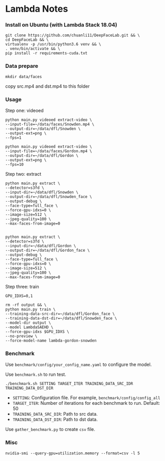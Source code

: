 # Lambda Notes

### Install on Ubuntu (with Lambda Stack 18.04)

```
git clone https://github.com/chuanli11/DeepFaceLab.git && \
cd DeepFaceLab && \
virtualenv -p /usr/bin/python3.6 venv && \
. venv/bin/activate && \
pip install -r requirements-cuda.txt
```

### Data prepare

```
mkdir data/faces
```

copy src.mp4 and dst.mp4 to this folder


### Usage

Step one: videoed

```
python main.py videoed extract-video \
--input-file=~/data/faces/Snowden.mp4 \
--output-dir=~/data/dfl/Snowden \
--output-ext=png \
--fps=1

python main.py videoed extract-video \
--input-file=~/data/faces/Gordon.mp4 \
--output-dir=~/data/dfl/Gordon \
--output-ext=png \
--fps=10
```

Step two: extract

```
python main.py extract \
--detector=s3fd \
--input-dir=~/data/dfl/Snowden \
--output-dir=~/data/dfl/Snowden_face \
--output-debug \
--face-type=full_face \
--force-gpu-idxs=0 \
--image-size=512 \
--jpeg-quality=100 \
--max-faces-from-image=0


python main.py extract \
--detector=s3fd \
--input-dir=~/data/dfl/Gordon \
--output-dir=~/data/dfl/Gordon_face \
--output-debug \
--face-type=full_face \
--force-gpu-idxs=0 \
--image-size=512 \
--jpeg-quality=100 \
--max-faces-from-image=0
```

Step three: train

```
GPU_IDXS=0,1

rm -rf output && \
python main.py train \
--training-data-src-dir=~/data/dfl/Gordon_face \
--training-data-dst-dir=~/data/dfl/Snowden_face \
--model-dir output \
--model LambdaSAEHD \
--force-gpu-idxs $GPU_IDXS \
--no-preview \
--force-model-name lambda-gordon-snowden
```

### Benchmark

Use `benchmark/config/your_config_name.yaml` to configure the model. 

Use `benchmark.sh` to run test.

```
./benchmark.sh SETTING TARGET_ITER TRAINING_DATA_SRC_IDR TRAINING_DATA_DST_DIR
```

- `SETTING`: Configuration file. For example, `benchmark/config/config_all`
- `TARGET_ITER`: Number of iterations for each benchmark to run. Default: 50
- `TRAINING_DATA_SRC_DIR`: Path to src data. 
- `TRAINING_DATA_DST_DIR`: Path to dst data. 

Use `gather_benchmark.py` to create `csv` file.

### Misc

```
nvidia-smi --query-gpu=utilization.memory --format=csv -l 5
```
